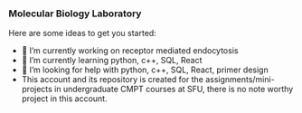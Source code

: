 ### Molecular Biology Laboratory

<!--
**ShaojianL/ShaojianL** is a ✨ _special_ ✨ repository because its `README.md` (this file) appears on your GitHub profile.
-->
Here are some ideas to get you started:

- 🔭 I’m currently working on receptor mediated endocytosis
- 🌱 I’m currently learning python, c++, SQL, React
- 🤔 I’m looking for help with python, c++, SQL, React, primer design
- This account and its repository is created for the assignments/mini-projects in undergraduate CMPT courses at SFU, there is no note worthy project in this account.
